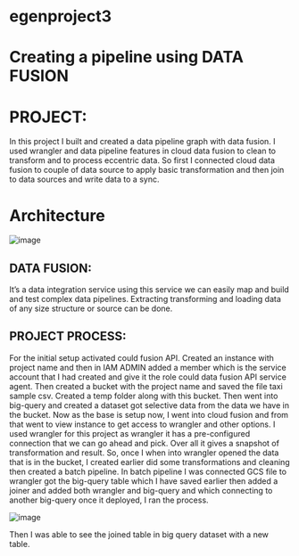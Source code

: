 # egenproject3
# Creating a pipeline using DATA FUSION
# PROJECT:
In this project I built and created a data pipeline graph with data fusion. I used wrangler and data pipeline features in cloud data fusion to clean to transform and to process eccentric data. So first I connected cloud data fusion to couple of data source to apply basic transformation and then join to data sources and write data to a sync.

# Architecture
![image](https://user-images.githubusercontent.com/28685243/147948363-14d5fd0b-271d-4b04-bf4c-08a9bf4c3896.png)

## DATA FUSION:

It’s a data integration service using this service we can easily map and build and test complex data pipelines. Extracting transforming and loading data of any size structure or source can be done.  

## PROJECT PROCESS: 

For the initial setup activated could fusion API. Created an instance with project name and then in IAM ADMIN added a member which is the service account that I had created and give it the role could data fusion API service agent. Then created a bucket with the project name and saved the file taxi sample csv. Created a temp folder along with this bucket. Then went into big-query and created a dataset got selective data from the data we have in the bucket. Now as the base is setup now, I went into cloud fusion and from that went to view instance to get access to wrangler and other options. I used wrangler for this project as wrangler it has a pre-configured connection that we can go ahead and pick. Over all it gives a snapshot of transformation and result.  So, once I when into wrangler opened the data that is in the bucket, I created earlier did some transformations and cleaning then created a batch pipeline. In batch pipeline I was connected GCS file to wrangler got the big-query table which I have saved earlier then added a joiner and added both wrangler and big-query and which connecting to another big-query once it deployed, I ran the process.

![image](https://user-images.githubusercontent.com/28685243/147948381-2581c4c4-b03f-4192-9600-45ff8b840d37.png)

Then I was able to see the joined table in big query dataset with a new table. 
